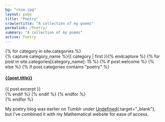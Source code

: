 ```yaml
---
bg: "rose.jpg"
layout: page
title: "Poetry"
crawlertitle: "A collection of my poems"
permalink: /Poetry/
summary: "A collection of my poems"
active: Poetry
---
```


<div id="archives">
{% for category in site.categories %}
  <div class="archive-group">
    {% capture category_name %}{{ category | first }}{% endcapture %}
    {% for post in site.categories[category_name]: 15 %}
   {% if post.welcome %} {% else %}
    {% if post.categories contains "poetry" %}
    <article class="index-page">
      <h4><a href="{{ site.baseurl }}{{ post.url }}">{{post.title}}</a></h4>
      {{ post.excerpt }}
    </article>
    {% endif %}
{% endif %}
    {% endfor %}
  </div>
{% endfor %}
</div>

My poetry blog was earlier on Tumblr under [Undefined](https://pictureofprinceparadox.tumblr.com/ "Blog"){:target="_blank"}, but I've combined it with my Mathematical website for ease of access.